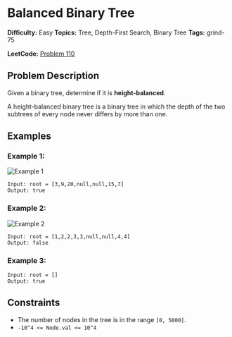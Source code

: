 # Balanced Binary Tree

**Difficulty:** Easy
**Topics:** Tree, Depth-First Search, Binary Tree
**Tags:** grind-75

**LeetCode:** [Problem 110](https://leetcode.com/problems/balanced-binary-tree/description/)

## Problem Description

Given a binary tree, determine if it is **height-balanced**.

A height-balanced binary tree is a binary tree in which the depth of the two subtrees of every node never differs by more than one.

## Examples

### Example 1:

![Example 1](https://assets.leetcode.com/uploads/2020/10/06/balance_1.jpg)

```
Input: root = [3,9,20,null,null,15,7]
Output: true
```

### Example 2:

![Example 2](https://assets.leetcode.com/uploads/2020/10/06/balance_2.jpg)

```
Input: root = [1,2,2,3,3,null,null,4,4]
Output: false
```

### Example 3:

```
Input: root = []
Output: true
```

## Constraints

- The number of nodes in the tree is in the range `[0, 5000]`.
- `-10^4 <= Node.val <= 10^4`

